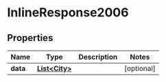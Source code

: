 # InlineResponse2006

## Properties
Name | Type | Description | Notes
------------ | ------------- | ------------- | -------------
**data** | [**List&lt;City&gt;**](City.md) |  |  [optional]
